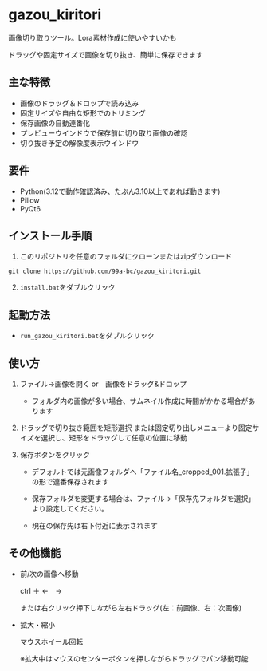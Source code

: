 # gazou_kiritori
画像切り取りツール。Lora素材作成に使いやすいかも

ドラッグや固定サイズで画像を切り抜き、簡単に保存できます



## 主な特徴
- 画像のドラッグ＆ドロップで読み込み
- 固定サイズや自由な矩形でのトリミング
- 保存画像の自動連番化
- プレビューウインドウで保存前に切り取り画像の確認
- 切り抜き予定の解像度表示ウインドウ


## 要件
- Python(3.12で動作確認済み、たぶん3.10以上であれば動きます)
- Pillow
- PyQt6 

## インストール手順
1. このリポジトリを任意のフォルダにクローンまたはzipダウンロード

```
git clone https://github.com/99a-bc/gazou_kiritori.git
```

2. `install.bat`をダブルクリック


## 起動方法
- `run_gazou_kiritori.bat`をダブルクリック


## 使い方
1. ファイル→画像を開く or　画像をドラッグ&ドロップ
   
   - フォルダ内の画像が多い場合、サムネイル作成に時間がかかる場合があります

2. ドラッグで切り抜き範囲を矩形選択
   または固定切り出しメニューより固定サイズを選択し、矩形をドラッグして任意の位置に移動

5. 保存ボタンをクリック

   - デフォルトでは元画像フォルダへ「ファイル名_cropped_001.拡張子」の形で連番保存されます

   - 保存フォルダを変更する場合は、ファイル→「保存先フォルダを選択」より設定してください。

   - 現在の保存先は右下付近に表示されます



## その他機能

- 前/次の画像へ移動

  ctrl ＋ ←　→

  または右クリック押下しながら左右ドラッグ(左：前画像、右：次画像)

- 拡大・縮小

  マウスホイール回転
  
  ※拡大中はマウスのセンターボタンを押しながらドラッグでパン移動可能




